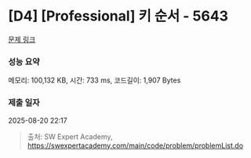 # [D4] [Professional] 키 순서 - 5643 

[문제 링크](https://swexpertacademy.com/main/code/problem/problemDetail.do?contestProbId=AWXQsLWKd5cDFAUo) 

### 성능 요약

메모리: 100,132 KB, 시간: 733 ms, 코드길이: 1,907 Bytes

### 제출 일자

2025-08-20 22:17



> 출처: SW Expert Academy, https://swexpertacademy.com/main/code/problem/problemList.do